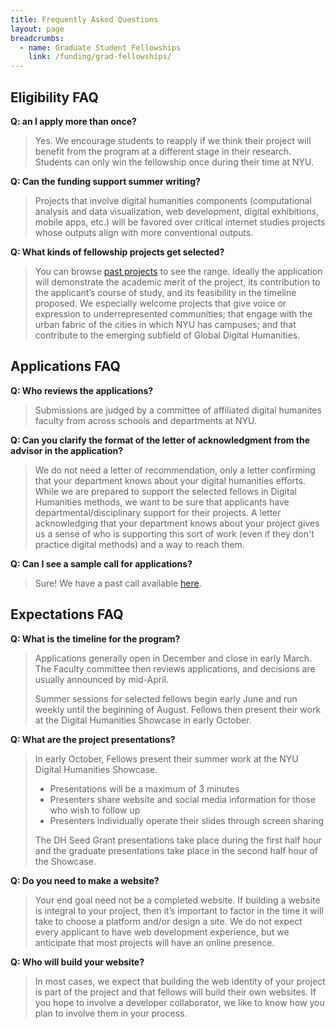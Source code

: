 ```yaml
---
title: Frequently Asked Questions
layout: page
breadcrumbs:
  - name: Graduate Student Fellowships
    link: /funding/grad-fellowships/
---
```


## Eligibility FAQ

**Q: an I apply more than once?**
  > Yes. We encourage students to reapply if we think their project will benefit from the program at a different stage in their research. Students can only win the fellowship once during their time at NYU.

**Q: Can the funding support summer writing?**
  > Projects that involve digital humanities components (computational analysis and data visualization, web development, digital exhibitions, mobile apps, etc.) will be favored over critical internet studies projects whose outputs align with more conventional outputs.

**Q: What kinds of fellowship projects get selected?**
  > You can browse [past projects](/funding/grad-fellowships/#past-fellows) to see the range. Ideally the application will demonstrate the academic merit of the project, its contribution to the applicant’s course of study, and its feasibility in the timeline proposed. We especially welcome projects that give voice or expression to underrepresented communities; that engage with the urban fabric of the cities in which NYU has campuses; and that contribute to the emerging subfield of Global Digital Humanities.

## Applications FAQ

**Q: Who reviews the applications?**
  > Submissions are judged by a committee of affiliated digital humanites faculty from across schools and departments at NYU.

**Q: Can you clarify the format of the letter of acknowledgment from the advisor in the application?**
  > We do not need a letter of recommendation, only a letter confirming that your department knows about your digital humanities efforts. While we are prepared to support the selected fellows in Digital Humanities methods, we want to be sure that applicants have departmental/disciplinary support for their projects. A letter acknowledging that your department knows about your project gives us a sense of who is supporting this sort of work (even if they don't practice digital methods) and a way to reach them.

**Q: Can I see a sample call for applications?**
  > Sure! We have a past call available [here](../sample-call).

## Expectations FAQ

**Q: What is the timeline for the program?**
  > Applications generally open in December and close in early March. The Faculty committee then reviews applications, and decisions are usually announced by mid-April.
  >
  > Summer sessions for selected fellows begin early June and run weekly until the beginning of August.
  > Fellows then present their work at the Digital Humanities Showcase in early October.

**Q: What are the project presentations?**
  > In early October, Fellows present their summer work at the NYU Digital Humanities Showcase.
  >  - Presentations will be a maximum of 3 minutes
  >  - Presenters share website and social media information for those who wish to follow up
  >  - Presenters individually operate their slides through screen sharing
  >
  > The DH Seed Grant presentations take place during the first half hour and the graduate presentations take place in the second half hour of the Showcase.

**Q: Do you need to make a website?**
  > Your end goal need not be a completed website. If building a website is integral to your project, then it’s important to factor in the time it will take to choose a platform and/or design a site. We do not expect every applicant to have web development experience, but we anticipate that most projects will have an online presence.

**Q: Who will build your website?**
  > In most cases, we expect that building the web identity of your project is part of the project and that fellows will build their own websites. If you hope to involve a developer collaborator, we like to know how you plan to involve them in your process.
